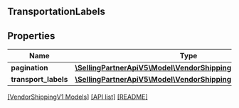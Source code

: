 ## TransportationLabels

## Properties

Name | Type | Description | Notes
------------ | ------------- | ------------- | -------------
**pagination** | [**\SellingPartnerApiV5\Model\VendorShippingV1\Pagination**](Pagination.md) |  | [optional]
**transport_labels** | [**\SellingPartnerApiV5\Model\VendorShippingV1\TransportLabel[]**](TransportLabel.md) |  | [optional]

[[VendorShippingV1 Models]](../) [[API list]](../../Api) [[README]](../../../README.md)
